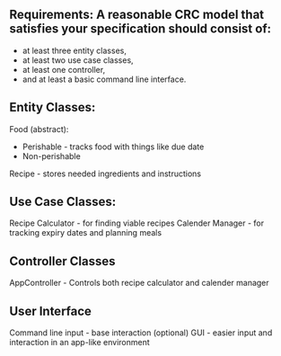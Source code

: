 ## Requirements: A reasonable CRC model that satisfies your specification should consist of:
- at least three entity classes,
- at least two use case classes,
- at least one controller,
- and at least a basic command line interface.

## Entity Classes:
Food (abstract):
- Perishable - tracks food with things like due date
- Non-perishable

Recipe - stores needed ingredients and instructions

## Use Case Classes:
Recipe Calculator - for finding viable recipes
Calender Manager - for tracking expiry dates and planning meals

## Controller Classes
AppController - Controls both recipe calculator and calender manager

## User Interface
Command line input - base interaction
(optional) GUI - easier input and interaction in an app-like environment 